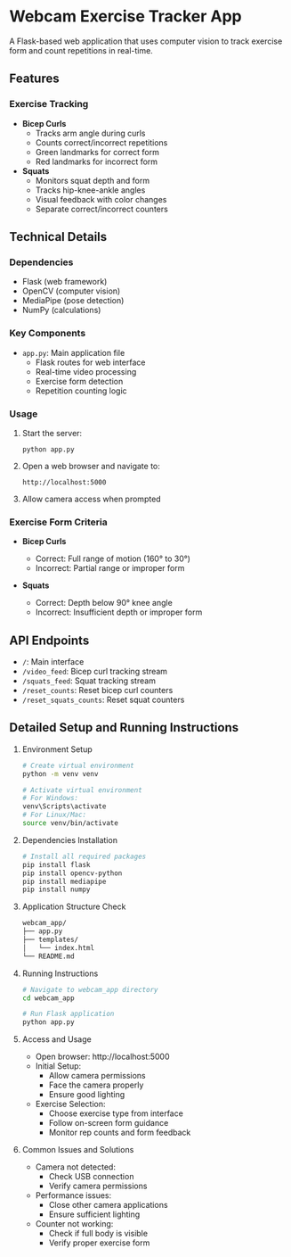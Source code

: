 # Webcam Exercise Tracker App

A Flask-based web application that uses computer vision to track exercise form and count repetitions in real-time.

## Features

### Exercise Tracking

- **Bicep Curls**
  - Tracks arm angle during curls
  - Counts correct/incorrect repetitions
  - Green landmarks for correct form
  - Red landmarks for incorrect form
- **Squats**
  - Monitors squat depth and form
  - Tracks hip-knee-ankle angles
  - Visual feedback with color changes
  - Separate correct/incorrect counters

## Technical Details

### Dependencies

- Flask (web framework)
- OpenCV (computer vision)
- MediaPipe (pose detection)
- NumPy (calculations)

### Key Components

- `app.py`: Main application file
  - Flask routes for web interface
  - Real-time video processing
  - Exercise form detection
  - Repetition counting logic

### Usage

1. Start the server:

   ```
   python app.py
   ```

2. Open a web browser and navigate to:

   ```
   http://localhost:5000
   ```

3. Allow camera access when prompted

### Exercise Form Criteria

- **Bicep Curls**

  - Correct: Full range of motion (160° to 30°)
  - Incorrect: Partial range or improper form

- **Squats**
  - Correct: Depth below 90° knee angle
  - Incorrect: Insufficient depth or improper form

## API Endpoints

- `/`: Main interface
- `/video_feed`: Bicep curl tracking stream
- `/squats_feed`: Squat tracking stream
- `/reset_counts`: Reset bicep curl counters
- `/reset_squats_counts`: Reset squat counters

## Detailed Setup and Running Instructions

1. Environment Setup

   ```bash
   # Create virtual environment
   python -m venv venv

   # Activate virtual environment
   # For Windows:
   venv\Scripts\activate
   # For Linux/Mac:
   source venv/bin/activate
   ```

2. Dependencies Installation

   ```bash
   # Install all required packages
   pip install flask
   pip install opencv-python
   pip install mediapipe
   pip install numpy
   ```

3. Application Structure Check

   ```bash
   webcam_app/
   ├── app.py
   ├── templates/
   │   └── index.html
   └── README.md
   ```

4. Running Instructions

   ```bash
   # Navigate to webcam_app directory
   cd webcam_app

   # Run Flask application
   python app.py
   ```

5. Access and Usage

   - Open browser: http://localhost:5000
   - Initial Setup:
     - Allow camera permissions
     - Face the camera properly
     - Ensure good lighting
   - Exercise Selection:
     - Choose exercise type from interface
     - Follow on-screen form guidance
     - Monitor rep counts and form feedback

6. Common Issues and Solutions
   - Camera not detected:
     - Check USB connection
     - Verify camera permissions
   - Performance issues:
     - Close other camera applications
     - Ensure sufficient lighting
   - Counter not working:
     - Check if full body is visible
     - Verify proper exercise form
